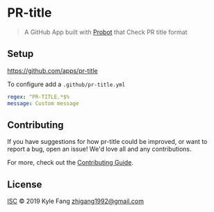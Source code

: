 # PR-title

> A GitHub App built with [Probot](https://github.com/probot/probot) that Check PR title format

## Setup

https://github.com/apps/pr-title

To configure add a `.github/pr-title.yml`


```pr-title.yml
regex: ^PR-TITLE.*$%
message: Custom message

```


## Contributing

If you have suggestions for how pr-title could be improved, or want to report a bug, open an issue! We'd love all and any contributions.

For more, check out the [Contributing Guide](CONTRIBUTING.md).

## License

[ISC](LICENSE) © 2019 Kyle Fang <zhigang1992@gmail.com>
